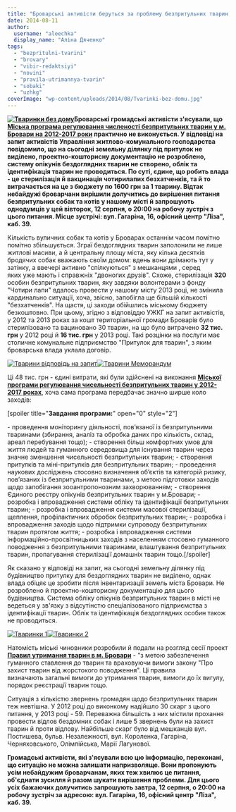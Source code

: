 ```yaml
---
title: "Броварські активісти беруться за проблему безпритульних тварин та шукають однодумців"
date: 2014-08-11
author: 
  username: "aleechka"
  display_name: "Аліна Дяченко"
tags: 
  - "bezpritulni-tvarini"
  - "brovary"
  - "vibir-redaktsiyi"
  - "novini"
  - "pravila-utrimannya-tvarin"
  - "sobaki"
  - "uzhkg"
coverImage: "wp-content/uploads/2014/08/Tvarinki-bez-domu.jpg"
---
```


**[![Тваринки без дому](https://mpz.brovary.org/wp-content/uploads/2014/08/Tvarinki-bez-domu.jpg)](https://mpz.brovary.org/wp-content/uploads/2014/08/Tvarinki-bez-domu.jpg)Броварські громадські активісти з'ясували, що [Міська програма регулювання численості безпритульних тварин у м. Бровари на 2012-2017 роки](http://docs.brovary.org/p3742/26.07.2012/681-22-06) практично не виконується. У відповіді на запит активістів Управління житлово-комунального господарства повідомило, що на сьогодні земельну ділянку під притулок не виділено, проектно-кошторисну документацію не розроблено, систему опікунів бездоглядних тварин не створено, облік та ідентифікація тварин не проводиться. По суті, єдине, що робить влада - це стерилізація й вакцинація чотирилапих безхатченків, та й то витрачається на це з бюджету по 1600 грн за 1 тварину. Відтак небайдужі броварчани вирішили долучитись до вирішення питання безпритульних собак та котів у нашому місті й запрошують однодумців у цей вівторок, 12 серпня, о 20:00 на робочу зустріч з цього питання. Місце зустрічі: вул. Гагаріна, 16, офісний центр "Ліза", каб. 39.**

Кількість вуличних собак та котів у Броварах останнім часом помітно помітно збільшується. Зграї бездоглядних тварин заполонили не лише житлові масиви, а й центральну площу міста, яку кілька десятків бродячих собак вважають своїм домом: вдень вони дрімають тут у затінку, а ввечері активно "спілкуються" з мешканцями , серед яких уже мають і справжніх "двоногих друзів". Схоже, стерилізація **320** особин безпритульних тварин, яку завдяки волонтерами з фонду "Чотири лапи" вдалось провести у нашому місту 2013 році, не змінила кардинально ситуації, хоча, звісно, запобігла ще більшій кількості "безхатченків". На щастя, ці заходи обійшлись міському бюджету безкоштовно. При цьому, згідно з відповіддю УЖКГ на запит активістів, у 2012 та 2013 роках за кошт територіальної громади Броварів було стерилізовано та вациновано 30 тварин, на що було витрачено **32 тис. грн** у 2012 році й **16 тис. грн** у 2013 році. Такі розцінки на послуги має столичне комунальне підприємство "Притулок для тварин", з яким броварська влада уклала договір.

[![Тварини відповідь на запит](https://mpz.brovary.org/wp-content/uploads/2014/08/Tvarini-vidpovid-na-zapit.jpg)](https://mpz.brovary.org/wp-content/uploads/2014/08/Tvarini-vidpovid-na-zapit.jpg)[![Тварини Меморандум](https://mpz.brovary.org/wp-content/uploads/2014/08/Tvarini-Memorandum.jpg)](https://mpz.brovary.org/wp-content/uploads/2014/08/Tvarini-Memorandum.jpg)

Ці 48 тис. грн - єдині витрати, які були здійснені на виконання [**Міської програми регулювання чисельності безпритульних тварин у 2012-2017 роках**](http://docs.brovary.org/f?u=%2Fsites%2Fdefault%2Ffiles%2Fdoc%2F2012%2Fs-22%2F681-22-06_0.doc), хоча сама програма передбачає значно ширше коло заходів:

\[spoiler title="**Завдання програми:**" open="0" style="2"\]

\- проведення моніторингу діяльності, пов’язаної із безпритульними тваринами (збирання, аналіз та обробка даних про кількість, склад, ареал перебування тощо); - створення більш комфортних умов для життя людей та гуманного середовища для існування тварин через значне зменшення чисельності безпритульних тварин; - створення притулків та міні-притулків для безпритульних тварин; - проведення наукових досліджень стосовно визначення об’єктів та категорій ризику, пов’язаних із безпритульними тваринами, з метою підготовки заходів щодо запобігання зооантропонозним захворюванням; - створення Єдиного реєстру опікунів безпритульних тварин у м.Бровари; - розробка і впровадження системи обліку та ідентифікації безпритульних тварин; - розробка і впровадження системи масової стерилізації, щеплення, профілактичних обробок безпритульних тварин; - розробка і впровадження заходів щодо підтримки супроводу безпритульних тварин протягом життя; - розробка і впровадження системи інформаційно-просвітницьких заходів з населенням стосовно гуманного поводження з безпритульними тваринами, влаштування безпритульних тварин, пропагування стерилізації домашніх тварин тощо.\[/spoiler\]

Як сказано у відповіді на запит, на сьогодні земельну ділянку під будівництво притулку для бездоглядних тварин не виділено, однак влада обіцяє це зробити після інвентаризації земель міста Бровари. Не розроблено й проектно-кошторисну документацію для цього будівництва. Система обліку опікунів безпритульних тварин в місті не ведеться у зв'язку з відсутінстю спеціалізованого підприємства з ідентифікації тварин. Облік та ідентифікація бездоглядних особин також не проводиться.

[![Тваринки 1](https://mpz.brovary.org/wp-content/uploads/2014/08/Tvarinki-1.jpg)](https://mpz.brovary.org/wp-content/uploads/2014/08/Tvarinki-1.jpg)[![Тваринки 2](https://mpz.brovary.org/wp-content/uploads/2014/08/Tvarinki-2.jpg)](https://mpz.brovary.org/wp-content/uploads/2014/08/Tvarinki-2.jpg)

Натомість міські чиновники розробили й подали на розгляд сесії проект [**Правил утримання тварин в м. Бровари**](https://onedrive.live.com/redir?resid=72571393D4771099!1916&authkey=!AG5qZFlV12PnDV8&ithint=file%2c.doc) - "з метою забезпечення гуманного ставлення до тварин та враховуючи вимоги закону "Про захист тварин від жорстокого поводження". Ці правила визначають загальні вимоги до утримання тварин, вимоги до їх вигулу, порядок реєстрації тварин тощо.

Ситуація з кількістю звернень громадян щодо безпритульних тварин теж невтішна. У 2012 році до виконкому надійшло 30 скарг з цього питання, у 2013 році - 59. Переважна більшість з них містили прохання провести відлов бездомних собак і лише 5 звернень були на захист тварин й проти відлову. Найбільше скарг було від мешканців вул. Постишева, бульв. Незалежності, вул. Короленка, Гагаріна, Черняховського, Олімпійська, Марії Лагунової.

**Громадські активісти, які з'ясували всю цю інформацію, переконані, що ситуацію не можна залишати напризволяще. Вони пропонують усім небайдужим броварчанам, яких теж хвилює це питання, об'єднати зусилля й разом шукати вирішення проблеми. Для цього усіх бажаючих долучитись запрошують завтра, 12 серпня, о 20:00 на робочу зустріч за адресою: вул. Гагаріна, 16, офісний центр "Ліза", каб. 39.**
